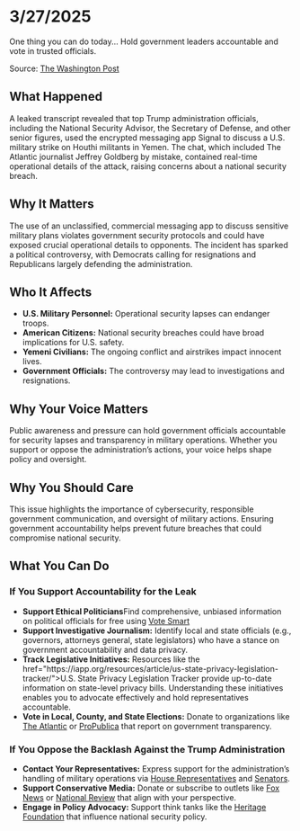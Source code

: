 # 3/27/2025

One thing you can do today... Hold government leaders accountable and vote in trusted officials.

Source: [The Washington Post](https://www.washingtonpost.com/national-security/2025/03/26/trump-signal-chat-war-plan-texts-released/)

<h2>What Happened</h2>
<p>A leaked transcript revealed that top Trump administration officials, including the National Security Advisor, the Secretary of Defense, and other senior figures, used the encrypted messaging app Signal to discuss a U.S. military strike on Houthi militants in Yemen. The chat, which included The Atlantic journalist Jeffrey Goldberg by mistake, contained real-time operational details of the attack, raising concerns about a national security breach.</p>

<h2>Why It Matters</h2>
<p>The use of an unclassified, commercial messaging app to discuss sensitive military plans violates government security protocols and could have exposed crucial operational details to opponents. The incident has sparked a political controversy, with Democrats calling for resignations and Republicans largely defending the administration.</p>

<h2>Who It Affects</h2>
<ul>
  <li><strong>U.S. Military Personnel:</strong> Operational security lapses can endanger troops.</li>
  <li><strong>American Citizens:</strong> National security breaches could have broad implications for U.S. safety.</li>
  <li><strong>Yemeni Civilians:</strong> The ongoing conflict and airstrikes impact innocent lives.</li>
  <li><strong>Government Officials:</strong> The controversy may lead to investigations and resignations.</li>
</ul>

<h2>Why Your Voice Matters</h2>
<p>Public awareness and pressure can hold government officials accountable for security lapses and transparency in military operations. Whether you support or oppose the administration’s actions, your voice helps shape policy and oversight.</p>

<h2>Why You Should Care</h2>
<p>This issue highlights the importance of cybersecurity, responsible government communication, and oversight of military actions. Ensuring government accountability helps prevent future breaches that could compromise national security.</p>

<h2>What You Can Do</h2>
<h3>If You Support Accountability for the Leak</h3>
<ul>
  <li><strong>Support Ethical Politicians</strong>Find comprehensive, unbiased information on political officials for free using <a href="https://www.votesmart.org/">Vote Smart</a> </li>
  <li><strong>Support Investigative Journalism:</strong> Identify local and state officials (e.g., governors, attorneys general, state legislators) who have a stance on government accountability and data privacy. </li>
  <li><strong>Track Legislative Initiatives:</strong> Resources like the <a>href="https://iapp.org/resources/article/us-state-privacy-legislation-tracker/">U.S. State Privacy Legislation Tracker</a> provide up-to-date information on state-level privacy bills. Understanding these initiatives enables you to advocate effectively and hold representatives accountable.</li>
  <li><strong>Vote in Local, County, and State Elections:</strong> Donate to organizations like <a href="https://www.theatlantic.com/">The Atlantic</a> or <a href="https://www.propublica.org/">ProPublica</a> that report on government transparency.</li>
</ul>

<h3>If You Oppose the Backlash Against the Trump Administration</h3>
<ul>
  <li><strong>Contact Your Representatives:</strong> Express support for the administration’s handling of military operations via <a href="https://www.house.gov/representatives/find-your-representative">House Representatives</a> and <a href="https://www.senate.gov/senators/senators-contact.htm">Senators</a>.</li>
  <li><strong>Support Conservative Media:</strong> Donate or subscribe to outlets like <a href="https://www.foxnews.com/">Fox News</a> or <a href="https://www.nationalreview.com/">National Review</a> that align with your perspective.</li>
  <li><strong>Engage in Policy Advocacy:</strong> Support think tanks like the <a href="https://www.heritage.org/">Heritage Foundation</a> that influence national security policy.</li>
</ul>

